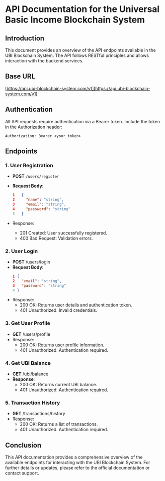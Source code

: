# API Documentation for the Universal Basic Income Blockchain System

## Introduction
This document provides an overview of the API endpoints available in the UBI Blockchain System. The API follows RESTful principles and allows interaction with the backend services.

## Base URL

[https://api.ubi-blockchain-system.com/v1](https://api.ubi-blockchain-system.com/v1) 


## Authentication
All API requests require authentication via a Bearer token. Include the token in the Authorization header:

```
Authorization: Bearer <your_token>
```


## Endpoints

### 1. User Registration
- **POST** `/users/register`
- **Request Body**:
  ```json
  1   {
  2     "name": "string",
  3     "email": "string",
  4     "password": "string"
  5   }
  ```

- Response:
  - 201 Created: User successfully registered.
  - 400 Bad Request: Validation errors.

### 2. User Login

- **POST** /users/login
- **Request Body**:
  ```json
  1 {
  2   "email": "string",
  3   "password": "string"
  4 }
  ```
- Response:
  - 200 OK: Returns user details and authentication token.
  - 401 Unauthorized: Invalid credentials.

### 3. Get User Profile

- **GET** /users/profile
- Response:
  - 200 OK: Returns user profile information.
  - 401 Unauthorized: Authentication required.

### 4. Get UBI Balance

- **GET** /ubi/balance
- **Response**:
  - 200 OK: Returns current UBI balance.
  - 401 Unauthorized: Authentication required.

### 5. Transaction History

- **GET** /transactions/history
- Response:
  - 200 OK: Returns a list of transactions.
  - 401 Unauthorized: Authentication required.

## Conclusion
This API documentation provides a comprehensive overview of the available endpoints for interacting with the UBI Blockchain System. For further details or updates, please refer to the official documentation or contact support.

